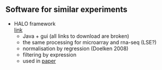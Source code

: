 ## Software for similar experiments

* HALO framework  
    [link](http://oup.silverchair-cdn.com/oup/backfile/Content_public/Journal/bioinformatics/26/9/10.1093/bioinformatics/btq117/2/btq117.pdf?Expires=1485080067&Signature=StIQtKtD73CNSuAtqPMvdFQjde~QPyxVeCn4p94LnjKjjzFMYEzJxVWYx94TvC-P~WYfFo4eDKz3Q8B8SK01LB2cl8AzWhxIBY39B4u1chKuQrkjNhX~39DkEOsoD0e9g7~C9MeNRjDEQKiaq0HjjzTRDQ~7-H9c6fXctaeCPmulz1SL4rfLq8OW5U~nQI14ePcg4VTLJsWP3-H3NlZ1NTPXXEHh0lzPyALhSlX4TJps6xjCs-bfk76gvY69JheJ954DySa6JIW8XGLJEYLDp7h2UB7IoGoxxrkme8lekgfkp~3112DcxECnzdWhajrhA8eXlYaF35TuGuqPO3qG8g__&Key-Pair-Id=APKAIUCZBIA4LVPAVW3Q)
    - Java + gui (all links to download are broken)
    - the same processing for microarray and rna-seq (LSE?)
    - normalisation by regression  (Doelken 2008)
    - filtering by expression
    - used in [paper](http://nar.oxfordjournals.org/content/44/3/1370.full)